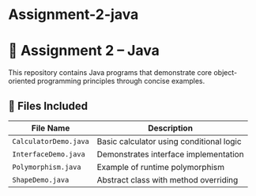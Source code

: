 # Assignment-2-java
# 📘 Assignment 2 – Java

This repository contains Java programs that demonstrate core object-oriented programming principles through concise examples.

## 📂 Files Included

| File Name             | Description                                     |
|----------------------|--------------------------------------------------|
| `CalculatorDemo.java`| Basic calculator using conditional logic         |
| `InterfaceDemo.java` | Demonstrates interface implementation            |
| `Polymorphism.java`  | Example of runtime polymorphism                  |
| `ShapeDemo.java`     | Abstract class with method overriding            |
